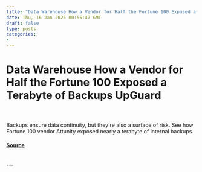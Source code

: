 ```yaml
---
title: "Data Warehouse How a Vendor for Half the Fortune 100 Exposed a Terabyte of Backups UpGuard"
date: Thu, 16 Jan 2025 00:55:47 GMT
draft: false
type: posts
categories: 
- 
---
```

# Data Warehouse How a Vendor for Half the Fortune 100 Exposed a Terabyte of Backups UpGuard

<br/>

<br/>
Backups ensure data continuity, but they're also a surface of risk. See how Fortune 100 vendor Attunity exposed nearly a terabyte of internal backups.

#### [Source](https://www.upguard.com/breaches/attunity-data-leak)

<br/>
---

